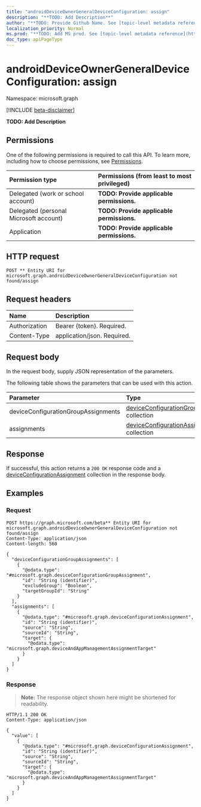 ```yaml
---
title: "androidDeviceOwnerGeneralDeviceConfiguration: assign"
description: "**TODO: Add Description**"
author: "**TODO: Provide Github Name. See [topic-level metadata reference](https://msgo.azurewebsites.net/add/document/guidelines/metadata.html#topic-level-metadata)**"
localization_priority: Normal
ms.prod: "**TODO: Add MS prod. See [topic-level metadata reference](https://msgo.azurewebsites.net/add/document/guidelines/metadata.html#topic-level-metadata)**"
doc_type: apiPageType
---
```


# androidDeviceOwnerGeneralDeviceConfiguration: assign
Namespace: microsoft.graph

[!INCLUDE [beta-disclaimer](../../includes/beta-disclaimer.md)]

**TODO: Add Description**

## Permissions
One of the following permissions is required to call this API. To learn more, including how to choose permissions, see [Permissions](/graph/permissions-reference).

|Permission type|Permissions (from least to most privileged)|
|:---|:---|
|Delegated (work or school account)|**TODO: Provide applicable permissions.**|
|Delegated (personal Microsoft account)|**TODO: Provide applicable permissions.**|
|Application|**TODO: Provide applicable permissions.**|

## HTTP request

<!-- {
  "blockType": "ignored"
}
-->
``` http
POST ** Entity URI for microsoft.graph.androidDeviceOwnerGeneralDeviceConfiguration not found/assign
```

## Request headers
|Name|Description|
|:---|:---|
|Authorization|Bearer {token}. Required.|
|Content-Type|application/json. Required.|

## Request body
In the request body, supply JSON representation of the parameters.

The following table shows the parameters that can be used with this action.

|Parameter|Type|Description|
|:---|:---|:---|
|deviceConfigurationGroupAssignments|[deviceConfigurationGroupAssignment](../resources/deviceconfigurationgroupassignment.md) collection|**TODO: Add Description**|
|assignments|[deviceConfigurationAssignment](../resources/deviceconfigurationassignment.md) collection|**TODO: Add Description**|



## Response

If successful, this action returns a `200 OK` response code and a [deviceConfigurationAssignment](../resources/deviceconfigurationassignment.md) collection in the response body.

## Examples

### Request
<!-- {
  "blockType": "request",
  "name": "androiddeviceownergeneraldeviceconfiguration_assign"
}
-->
``` http
POST https://graph.microsoft.com/beta** Entity URI for microsoft.graph.androidDeviceOwnerGeneralDeviceConfiguration not found/assign
Content-Type: application/json
Content-length: 560

{
  "deviceConfigurationGroupAssignments": [
    {
      "@odata.type": "#microsoft.graph.deviceConfigurationGroupAssignment",
      "id": "String (identifier)",
      "excludeGroup": "Boolean",
      "targetGroupId": "String"
    }
  ],
  "assignments": [
    {
      "@odata.type": "#microsoft.graph.deviceConfigurationAssignment",
      "id": "String (identifier)",
      "source": "String",
      "sourceId": "String",
      "target": {
        "@odata.type": "microsoft.graph.deviceAndAppManagementAssignmentTarget"
      }
    }
  ]
}
```


### Response
>**Note:** The response object shown here might be shortened for readability.
<!-- {
  "blockType": "response",
  "truncated": true,
  "@odata.type": "Collection(microsoft.graph.deviceConfigurationAssignment)"
}
-->
``` http
HTTP/1.1 200 OK
Content-Type: application/json

{
  "value": [
    {
      "@odata.type": "#microsoft.graph.deviceConfigurationAssignment",
      "id": "String (identifier)",
      "source": "String",
      "sourceId": "String",
      "target": {
        "@odata.type": "microsoft.graph.deviceAndAppManagementAssignmentTarget"
      }
    }
  ]
}
```


